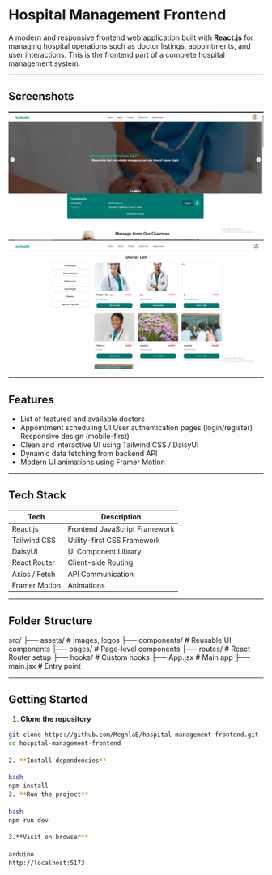 #  Hospital Management Frontend

A modern and responsive frontend web application built with **React.js** for managing hospital operations such as doctor listings, appointments, and user interactions. This is the frontend part of a complete hospital management system.




---

##  Screenshots

<!-- Add some images if available -->
![Homepage Screenshot](./src/assets/image.png)
![Doctor List Screenshot](./src/assets/Images/image.png)

---

## Features

-  List of featured and available doctors
-  Appointment scheduling UI
   User authentication pages (login/register)
   Responsive design (mobile-first)
-  Clean and interactive UI using Tailwind CSS / DaisyUI
-  Dynamic data fetching from backend API
- Modern UI animations using Framer Motion

---

##  Tech Stack

| Tech            | Description                      |
|-----------------|----------------------------------|
| React.js        | Frontend JavaScript Framework    |
| Tailwind CSS    | Utility-first CSS Framework      |
| DaisyUI         | UI Component Library             |
| React Router    | Client-side Routing              |
| Axios / Fetch   | API Communication                |
| Framer Motion   | Animations                       |

---

##  Folder Structure
src/
├── assets/ # Images, logos
├── components/ # Reusable UI components
├── pages/ # Page-level components
├── routes/ # React Router setup
├── hooks/ # Custom hooks
├── App.jsx # Main app
├── main.jsx # Entry point



---

##  Getting Started

1. **Clone the repository**
```bash
git clone https://github.com/MeghlaB/hospital-management-frontend.git
cd hospital-management-frontend

2. **Install dependencies**

bash
npm install
3. **Run the project**

bash
npm run dev

3.**Visit on browser**

arduino
http://localhost:5173



